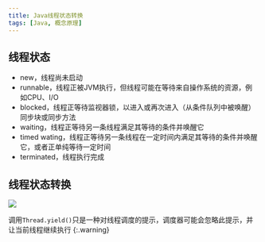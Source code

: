 ```yaml
---
title: Java线程状态转换
tags: [Java, 概念原理]
---
```


## 线程状态

* new，线程尚未启动
* runnable，线程正被JVM执行，但线程可能在等待来自操作系统的资源，例如CPU、I/O
* blocked，线程正等待监视器锁，以进入或再次进入（从条件队列中被唤醒）同步块或同步方法
* waiting，线程正等待另一条线程满足其等待的条件并唤醒它
* timed wating，线程正等待另一条线程在一定时间内满足其等待的条件并唤醒它，或者正单纯等待一定时间
* terminated，线程执行完成

## 线程状态转换

![](https://oliver-blog.oss-cn-shenzhen.aliyuncs.com/20230511164028.png)

调用`Thread.yield()`只是一种对线程调度的提示，调度器可能会忽略此提示，并让当前线程继续执行
{:.warning}